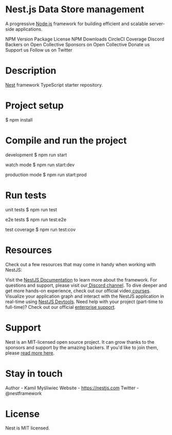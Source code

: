 # Nest.js Data Store management
A progressive [Node.js](https://nodejs.org/en) framework for building efficient and scalable server-side applications.

NPM Version Package License NPM Downloads CircleCI Coverage Discord Backers on Open Collective Sponsors on Open Collective Donate us Support us Follow us on Twitter

# Description
[Nest](https://github.com/nestjs/nest) framework TypeScript starter repository.

# Project setup

$ npm install
# Compile and run the project

 development
$ npm run start

 watch mode
$ npm run start:dev

 production mode
$ npm run start:prod

# Run tests

 unit tests
$ npm run test

 e2e tests
$ npm run test:e2e

 test coverage
$ npm run test:cov

# Resources
Check out a few resources that may come in handy when working with NestJS:

Visit the [NestJS Documentation](https://docs.nestjs.com/) to learn more about the framework.
For questions and support, please visit our[ Discord channel](https://discord.com/invite/G7Qnnhy).
To dive deeper and get more hands-on experience, check out our official video[ courses](https://courses.nestjs.com/).
Visualize your application graph and interact with the NestJS application in real-time using [NestJS Devtools](https://devtools.nestjs.com/).
Need help with your project (part-time to full-time)? Check out our official [enterprise support](https://enterprise.nestjs.com/).


# Support
Nest is an MIT-licensed open source project. It can grow thanks to the sponsors and support by the amazing backers. If you'd like to join them, please [read more here](https://docs.nestjs.com/support).

# Stay in touch
Author - Kamil Myśliwiec
Website - https://nestjs.com
Twitter - @nestframework
# License
Nest is MIT licensed.
